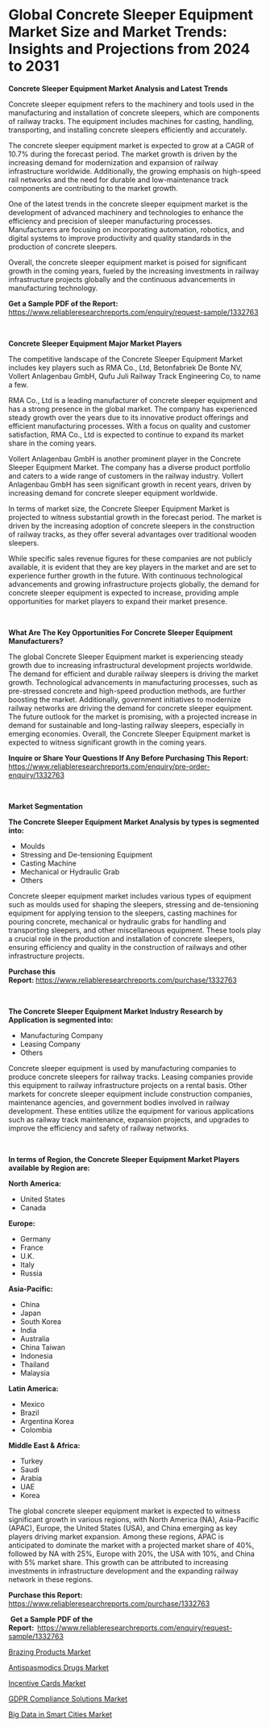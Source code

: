 <p><h1>Global Concrete Sleeper Equipment Market Size and Market Trends: Insights and Projections from 2024 to 2031</h1></p><p><strong>Concrete Sleeper Equipment Market Analysis and Latest Trends</strong></p>
<p><p>Concrete sleeper equipment refers to the machinery and tools used in the manufacturing and installation of concrete sleepers, which are components of railway tracks. The equipment includes machines for casting, handling, transporting, and installing concrete sleepers efficiently and accurately.</p><p>The concrete sleeper equipment market is expected to grow at a CAGR of 10.7% during the forecast period. The market growth is driven by the increasing demand for modernization and expansion of railway infrastructure worldwide. Additionally, the growing emphasis on high-speed rail networks and the need for durable and low-maintenance track components are contributing to the market growth.</p><p>One of the latest trends in the concrete sleeper equipment market is the development of advanced machinery and technologies to enhance the efficiency and precision of sleeper manufacturing processes. Manufacturers are focusing on incorporating automation, robotics, and digital systems to improve productivity and quality standards in the production of concrete sleepers.</p><p>Overall, the concrete sleeper equipment market is poised for significant growth in the coming years, fueled by the increasing investments in railway infrastructure projects globally and the continuous advancements in manufacturing technology.</p></p>
<p><strong>Get a Sample PDF of the Report:&nbsp;</strong> <a href="https://www.reliableresearchreports.com/enquiry/request-sample/1332763">https://www.reliableresearchreports.com/enquiry/request-sample/1332763</a></p>
<p>&nbsp;</p>
<p><strong>Concrete Sleeper Equipment Major Market Players</strong></p>
<p><p>The competitive landscape of the Concrete Sleeper Equipment Market includes key players such as RMA Co., Ltd, Betonfabriek De Bonte NV, Vollert Anlagenbau GmbH, Qufu Juli Railway Track Engineering Co, to name a few. </p><p>RMA Co., Ltd is a leading manufacturer of concrete sleeper equipment and has a strong presence in the global market. The company has experienced steady growth over the years due to its innovative product offerings and efficient manufacturing processes. With a focus on quality and customer satisfaction, RMA Co., Ltd is expected to continue to expand its market share in the coming years.</p><p>Vollert Anlagenbau GmbH is another prominent player in the Concrete Sleeper Equipment Market. The company has a diverse product portfolio and caters to a wide range of customers in the railway industry. Vollert Anlagenbau GmbH has seen significant growth in recent years, driven by increasing demand for concrete sleeper equipment worldwide.</p><p>In terms of market size, the Concrete Sleeper Equipment Market is projected to witness substantial growth in the forecast period. The market is driven by the increasing adoption of concrete sleepers in the construction of railway tracks, as they offer several advantages over traditional wooden sleepers.</p><p>While specific sales revenue figures for these companies are not publicly available, it is evident that they are key players in the market and are set to experience further growth in the future. With continuous technological advancements and growing infrastructure projects globally, the demand for concrete sleeper equipment is expected to increase, providing ample opportunities for market players to expand their market presence.</p></p>
<p>&nbsp;</p>
<p><strong>What Are The Key Opportunities For Concrete Sleeper Equipment Manufacturers?</strong></p>
<p><p>The global Concrete Sleeper Equipment market is experiencing steady growth due to increasing infrastructural development projects worldwide. The demand for efficient and durable railway sleepers is driving the market growth. Technological advancements in manufacturing processes, such as pre-stressed concrete and high-speed production methods, are further boosting the market. Additionally, government initiatives to modernize railway networks are driving the demand for concrete sleeper equipment. The future outlook for the market is promising, with a projected increase in demand for sustainable and long-lasting railway sleepers, especially in emerging economies. Overall, the Concrete Sleeper Equipment market is expected to witness significant growth in the coming years.</p></p>
<p><strong>Inquire or Share Your Questions If Any Before Purchasing This Report:</strong> <a href="https://www.reliableresearchreports.com/enquiry/pre-order-enquiry/1332763">https://www.reliableresearchreports.com/enquiry/pre-order-enquiry/1332763</a></p>
<p>&nbsp;</p>
<p><strong>Market Segmentation</strong></p>
<p><strong>The Concrete Sleeper Equipment Market Analysis by types is segmented into:</strong></p>
<p><ul><li>Moulds</li><li>Stressing and De-tensioning Equipment</li><li>Casting Machine</li><li>Mechanical or Hydraulic Grab</li><li>Others</li></ul></p>
<p><p>Concrete sleeper equipment market includes various types of equipment such as moulds used for shaping the sleepers, stressing and de-tensioning equipment for applying tension to the sleepers, casting machines for pouring concrete, mechanical or hydraulic grabs for handling and transporting sleepers, and other miscellaneous equipment. These tools play a crucial role in the production and installation of concrete sleepers, ensuring efficiency and quality in the construction of railways and other infrastructure projects.</p></p>
<p><strong>Purchase this Report:&nbsp;</strong><a href="https://www.reliableresearchreports.com/purchase/1332763">https://www.reliableresearchreports.com/purchase/1332763</a></p>
<p>&nbsp;</p>
<p><strong>The Concrete Sleeper Equipment Market Industry Research by Application is segmented into:</strong></p>
<p><ul><li>Manufacturing Company</li><li>Leasing Company</li><li>Others</li></ul></p>
<p><p>Concrete sleeper equipment is used by manufacturing companies to produce concrete sleepers for railway tracks. Leasing companies provide this equipment to railway infrastructure projects on a rental basis. Other markets for concrete sleeper equipment include construction companies, maintenance agencies, and government bodies involved in railway development. These entities utilize the equipment for various applications such as railway track maintenance, expansion projects, and upgrades to improve the efficiency and safety of railway networks.</p></p>
<p>&nbsp;</p>
<p><strong>In terms of Region, the Concrete Sleeper Equipment Market Players available by Region are:</strong></p>
<p>
    <p> <strong> North America: </strong>
        <ul>
            <li>United States</li>
            <li>Canada</li>
        </ul>
        </p> 
    <p> <strong> Europe: </strong>
        <ul>
            <li>Germany</li>
            <li>France</li>
            <li>U.K.</li>
            <li>Italy</li>
            <li>Russia</li>
        </ul>
        </p> 
    <p> <strong> Asia-Pacific: </strong>
        <ul>
            <li>China</li>
            <li>Japan</li>
            <li>South Korea</li>
            <li>India</li>
            <li>Australia</li>
            <li>China Taiwan</li>
            <li>Indonesia</li>
            <li>Thailand</li>
            <li>Malaysia</li>
        </ul>
        </p> 
    <p> <strong> Latin America: </strong>
        <ul>
            <li>Mexico</li>
            <li>Brazil</li>
            <li>Argentina Korea</li>
            <li>Colombia</li>
        </ul>
        </p> 
    <p> <strong> Middle East & Africa: </strong>
        <ul>
            <li>Turkey</li>
            <li>Saudi</li>
            <li>Arabia</li>
            <li>UAE</li>
            <li>Korea</li>
        </ul>
    </p>
    </p>
<p><p>The global concrete sleeper equipment market is expected to witness significant growth in various regions, with North America (NA), Asia-Pacific (APAC), Europe, the United States (USA), and China emerging as key players driving market expansion. Among these regions, APAC is anticipated to dominate the market with a projected market share of 40%, followed by NA with 25%, Europe with 20%, the USA with 10%, and China with 5% market share. This growth can be attributed to increasing investments in infrastructure development and the expanding railway network in these regions.</p></p>
<p><strong>Purchase this Report: </strong><a href="https://www.reliableresearchreports.com/purchase/1332763">https://www.reliableresearchreports.com/purchase/1332763</a></p>
<p>&nbsp;<strong>Get a Sample PDF of the Report:&nbsp;&nbsp;</strong><a href="https://www.reliableresearchreports.com/enquiry/request-sample/1332763">https://www.reliableresearchreports.com/enquiry/request-sample/1332763</a></p>
<p><strong></strong></p>
<p><p><a href="https://medium.com/@patriciaknight1961/brazing-products-market-furnishes-information-on-market-share-market-trends-and-market-growth-9090cb31f772?postPublishedType=initial">Brazing Products Market</a></p><p><a href="https://medium.com/@christinaweber16/antispasmodics-drugs-market-share-evolution-and-market-growth-trends-2024-2031-cefd90f1beca">Antispasmodics Drugs Market</a></p><p><a href="https://medium.com/@lisastevens48/incentive-cards-market-analysis-and-sze-forecasted-for-period-from-2024-to-2031-2282f58ceebc">Incentive Cards Market</a></p><p><a href="https://medium.com/@lisastevens48/gdpr-compliance-solutions-market-size-reveals-the-best-marketing-channels-in-global-industry-cd5d54c76a66">GDPR Compliance Solutions Market</a></p><p><a href="https://medium.com/@christinaweber16/big-data-in-smart-cities-market-comprehensive-assessment-by-type-application-and-geography-b1156a171314">Big Data in Smart Cities Market</a></p></p>